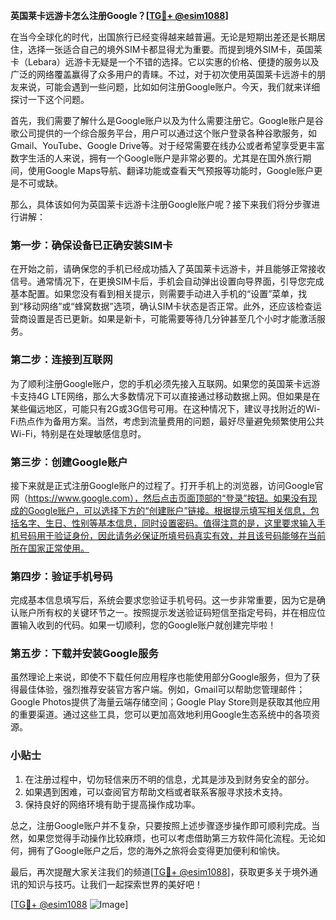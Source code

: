 **英国莱卡远游卡怎么注册Google？[[TG💪+ @esim1088](https://t.me/s/esim1088)]**

在当今全球化的时代，出国旅行已经变得越来越普遍。无论是短期出差还是长期居住，选择一张适合自己的境外SIM卡都显得尤为重要。而提到境外SIM卡，英国莱卡（Lebara）远游卡无疑是一个不错的选择。它以实惠的价格、便捷的服务以及广泛的网络覆盖赢得了众多用户的青睐。不过，对于初次使用英国莱卡远游卡的朋友来说，可能会遇到一些问题，比如如何注册Google账户。今天，我们就来详细探讨一下这个问题。

首先，我们需要了解什么是Google账户以及为什么需要注册它。Google账户是谷歌公司提供的一个综合服务平台，用户可以通过这个账户登录各种谷歌服务，如Gmail、YouTube、Google Drive等。对于经常需要在线办公或者希望享受更丰富数字生活的人来说，拥有一个Google账户是非常必要的。尤其是在国外旅行期间，使用Google Maps导航、翻译功能或查看天气预报等功能时，Google账户更是不可或缺。

那么，具体该如何为英国莱卡远游卡注册Google账户呢？接下来我们将分步骤进行讲解：

### 第一步：确保设备已正确安装SIM卡

在开始之前，请确保您的手机已经成功插入了英国莱卡远游卡，并且能够正常接收信号。通常情况下，在更换SIM卡后，手机会自动弹出设置向导界面，引导您完成基本配置。如果您没有看到相关提示，则需要手动进入手机的“设置”菜单，找到“移动网络”或“蜂窝数据”选项，确认SIM卡状态是否正常。此外，还应该检查运营商设置是否已更新。如果是新卡，可能需要等待几分钟甚至几个小时才能激活服务。

### 第二步：连接到互联网

为了顺利注册Google账户，您的手机必须先接入互联网。如果您的英国莱卡远游卡支持4G LTE网络，那么大多数情况下可以直接通过移动数据上网。但如果是在某些偏远地区，可能只有2G或3G信号可用。在这种情况下，建议寻找附近的Wi-Fi热点作为备用方案。当然，考虑到流量费用的问题，最好尽量避免频繁使用公共Wi-Fi，特别是在处理敏感信息时。

### 第三步：创建Google账户

接下来就是正式注册Google账户的过程了。打开手机上的浏览器，访问Google官网（https://www.google.com），然后点击页面顶部的“登录”按钮。如果没有现成的Google账户，可以选择下方的“创建账户”链接。根据提示填写相关信息，包括名字、生日、性别等基本信息，同时设置密码。值得注意的是，这里要求输入手机号码用于验证身份，因此请务必保证所填号码真实有效，并且该号码能够在当前所在国家正常使用。

### 第四步：验证手机号码

完成基本信息填写后，系统会要求您验证手机号码。这一步非常重要，因为它是确认账户所有权的关键环节之一。按照提示发送验证码短信至指定号码，并在相应位置输入收到的代码。如果一切顺利，您的Google账户就创建完毕啦！

### 第五步：下载并安装Google服务

虽然理论上来说，即使不下载任何应用程序也能使用部分Google服务，但为了获得最佳体验，强烈推荐安装官方客户端。例如，Gmail可以帮助您管理邮件；Google Photos提供了海量云端存储空间；Google Play Store则是获取其他应用的重要渠道。通过这些工具，您可以更加高效地利用Google生态系统中的各项资源。

### 小贴士

1. 在注册过程中，切勿轻信来历不明的信息，尤其是涉及到财务安全的部分。
2. 如果遇到困难，可以查阅官方帮助文档或者联系客服寻求技术支持。
3. 保持良好的网络环境有助于提高操作成功率。

总之，注册Google账户并不复杂，只要按照上述步骤逐步操作即可顺利完成。当然，如果您觉得手动操作比较麻烦，也可以考虑借助第三方软件简化流程。无论如何，拥有了Google账户之后，您的海外之旅将会变得更加便利和愉快。

最后，再次提醒大家关注我们的频道[[TG💪+ @esim1088](https://t.me/s/esim1088)]，获取更多关于境外通讯的知识与技巧。让我们一起探索世界的美好吧！

[[TG💪+ @esim1088](https://t.me/s/esim1088) ![Image](https://i.postimg.cc/4NQfJmqS/Snipaste-2025-05-13-00-14-12.png)]